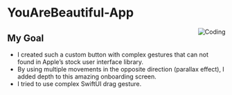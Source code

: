 # YouAreBeautiful-App


<img align ="right" alt="Coding" src="https://github.com/utkugzl/YouAreBeautiful-App/assets/100433115/26dcbd75-1d02-4c45-9a39-c442b651181f">


## My Goal
* I created such a custom button with complex gestures that can not found in Apple’s stock user interface library.
* By using multiple movements in the opposite direction (parallax effect), I added depth to this amazing onboarding screen.
* I tried to use complex SwiftUI drag gesture.


